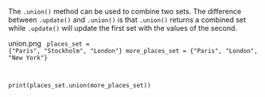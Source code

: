 The `.union()` method can be used to combine two sets. The difference between `.update()` and `.union()` is that `.union()` returns a combined set while `.update()` will update the first set with the values of the second.

<Image>union.png</Image><Editor lang="python">
<code>
places_set = {"Paris", "Stockholm", "London"}
more_places_set = {"Paris", "London", "New York"}

print(places_set.union(more_places_set))
</code>
</Editor>
